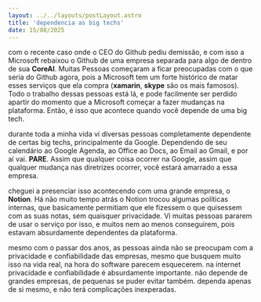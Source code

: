```yaml
---
layout: ../../layouts/postLayout.astro
title: 'dependencia as big techs'
date: 15/08/2025
---
```


com o recente caso onde o CEO do Github pediu demissão, e com isso a Microsoft rebaixou o Github de uma empresa separada para algo de dentro de sua **CoreAI**. Muitas Pessoas começaram a ficar preocupadas com o que seria do Github agora, pois a Microsoft tem um forte histórico de matar esses serviços que ela compra (**xamarin**, **skype** são os mais famosos). Todo o trabalho dessas pessoas está lá, e pode facilmente ser perdido apartir do momento que a Microsoft começar a fazer mudanças na plataforma. Então, é isso que acontece quando você depende de uma big tech.

durante toda a minha vida vi diversas pessoas completamente dependente de certas big techs, principalmente da Google. Dependendo de seu calendário ao Google Agenda, ao Office ao Docs, ao Email ao Gmail, e por aí vai. **PARE**. Assim que qualquer coisa ocorrer na Google, assim que qualquer mudança nas diretrizes ocorrer, você estará amarrado a essa empresa.

cheguei a presenciar isso acontecendo com uma grande empresa, o **Notion**. Há não muito tempo atrás o Notion trocou algumas políticas internas, que basicamente permitiam que ele fizessem o que quisessem com as suas notas, sem quaisquer privacidade. Vi muitas pessoas pararem de usar o serviço por isso, e muitos nem ao menos conseguirem, pois estavam absurdamente dependentes da plataforma.

mesmo com o passar dos anos, as pessoas ainda não se preocupam com a privacidade e confiabilidade das empresas, mesmo que busquem muito isso na vida real, na hora do software parecem esquecerem. na internet privacidade e confiabilidade é absurdamente importante. não depende de grandes empresas, de pequenas se puder evitar também. dependa apenas de si mesmo, e não terá complicações inexperadas.
